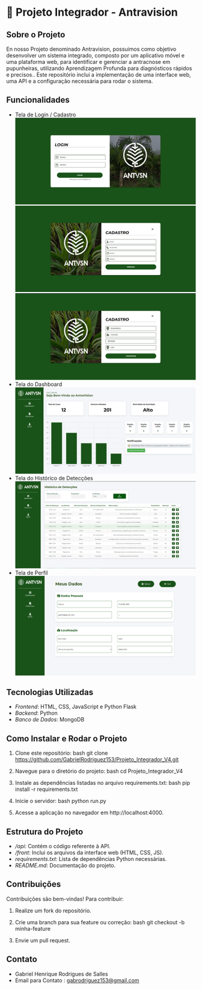 # 🌴 Projeto Integrador - Antravision

## Sobre o Projeto
En nosso Projeto denominado Antravision, possuimos como objetivo desenvolver um sistema integrado, composto por um aplicativo móvel e uma plataforma web, para identificar e gerenciar a antracnose em pupunheiras, utilizando Aprendizagem Profunda para diagnósticos rápidos e precisos.. Este repositório inclui a implementação de uma interface web, uma API e a configuração necessária para rodar o sistema.

## Funcionalidades
- Tela de Login / Cadastro
![Imagem](Web/static/imgs/TeladeLogin.png)
![Imagem](Web/static/imgs/TeladeCadastro.png)
![Imagem](Web/static/imgs/TeladeCadastro1.png)
- Tela do Dashboard
![Imagem](Web/static/imgs/TelaPrincipal.png)
- Tela do Histórico de Detecções
![Imagem](Web/static/imgs/TeladeHistorico.png)
- Tela de Perfil
![Imagem](Web/static/imgs/TeladePerfil.png)

## Tecnologias Utilizadas
- *Frontend*: HTML, CSS, JavaScript e Python Flask
- *Backend*: Python
- *Banco de Dados*: MongoDB

## Como Instalar e Rodar o Projeto
1. Clone este repositório:
   bash
   git clone https://github.com/GabrielRodriguez153/Projeto_Integrador_V4.git
   
2. Navegue para o diretório do projeto:
   bash
   cd Projeto_Integrador_V4
   
3. Instale as dependências listadas no arquivo requirements.txt:
   bash
   pip install -r requirements.txt
   
4. Inicie o servidor:
   bash
   python run.py
   
5. Acesse a aplicação no navegador em http://localhost:4000.

## Estrutura do Projeto
- */api*: Contém o código referente à API.
- */front*: Inclui os arquivos da interface web (HTML, CSS, JS).
- *requirements.txt*: Lista de dependências Python necessárias.
- *README.md*: Documentação do projeto.

## Contribuições
Contribuições são bem-vindas! Para contribuir:
1. Realize um fork do repositório.
2. Crie uma branch para sua feature ou correção:
   bash
   git checkout -b minha-feature
   
3. Envie um pull request.

## Contato
- Gabriel Henrique Rodrigues de Salles
- Email para Contato : gabrodriguez153@gmail.com
